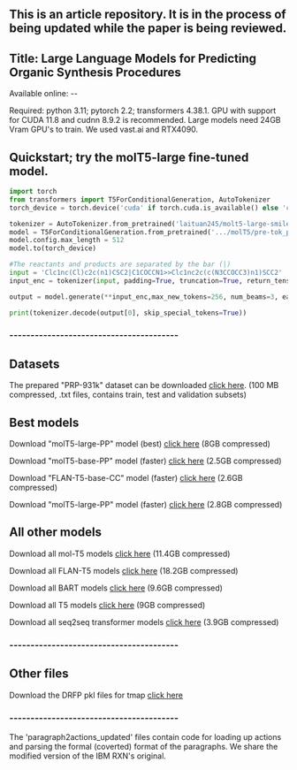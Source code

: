 ## This is an article repository. It is in the process of being updated while the paper is being reviewed.
## Title: Large Language Models for Predicting Organic Synthesis Procedures
Available online: -- 

Required: python 3.11; pytorch 2.2; transformers 4.38.1. GPU with support for CUDA 11.8 and cudnn 8.9.2 is recommended. Large models need 24GB Vram GPU's to train. We used vast.ai and RTX4090.

## Quickstart; try the molT5-large fine-tuned model.
```python
import torch
from transformers import T5ForConditionalGeneration, AutoTokenizer
torch_device = torch.device('cuda' if torch.cuda.is_available() else 'cpu')

tokenizer = AutoTokenizer.from_pretrained('laituan245/molt5-large-smiles2caption',model_max_length=256)
model = T5ForConditionalGeneration.from_pretrained('.../molT5/pre-tok_pre_molT5-large/checkpoint-17000')
model.config.max_length = 512
model.to(torch_device)

#The reactants and products are separated by the bar (|)
input = 'Clc1nc(Cl)c2c(n1)CSC2|C1COCCN1>>Clc1nc2c(c(N3CCOCC3)n1)SCC2'   
input_enc = tokenizer(input, padding=True, truncation=True, return_tensors='pt').to(torch_device)

output = model.generate(**input_enc,max_new_tokens=256, num_beams=3, early_stopping=True)

print(tokenizer.decode(output[0], skip_special_tokens=True))
```

### ----------------------------------------

## Datasets 
The prepared "PRP-931k" dataset can be downloaded [click here](https://vduedu-my.sharepoint.com/:u:/g/personal/mantas_vaskevicius_vdu_lt/EZ-t5XCV3qlAoKWDYUUbYRkBNTtInoDSt20XQIuYwCpGtA?e=5Mtbm2). (100 MB compressed, .txt files, contains train, test and validation subsets)

## Best models 

Download "molT5-large-PP" model (best) [click here](https://vduedu-my.sharepoint.com/:u:/g/personal/mantas_vaskevicius_vdu_lt/EdxiYDTRyZROoQ70FbsajwkBOqIHiSAhrGM2Uqanhfd40g?e=OTGkSq) (8GB compressed) 

Download "molT5-base-PP" model (faster) [click here](https://vduedu-my.sharepoint.com/:u:/g/personal/mantas_vaskevicius_vdu_lt/EVV5glzozlJDn43OuKmCkDgBPGesVw6f6eVm41iBXZPqRg?e=fKL31e) (2.5GB compressed)

Download "FLAN-T5-base-CC" model (faster) [click here](https://vduedu-my.sharepoint.com/:u:/g/personal/mantas_vaskevicius_vdu_lt/EcxBFVpmP85OmxX95Rb-z9UBT1NNQITXKP6EFTPhWXphEQ?e=EYPIR6) (2.6GB compressed)

Download "molT5-large-PP" model (faster) [click here](https://vduedu-my.sharepoint.com/:u:/g/personal/mantas_vaskevicius_vdu_lt/EWL-0ZVh7vpMq2XrQIWVGuYBiKyGKiRNigOAQRP2XHo6QQ?e=4kZPEe) (2.8GB compressed)

## All other models

Download all mol-T5 models [click here](https://vduedu-my.sharepoint.com/:u:/g/personal/mantas_vaskevicius_vdu_lt/EffPwF00BKFAp4M2vRfR5CgBphSxE5giHGygrJx80F63tQ?e=6bJgH8) (11.4GB compressed) 

Download all FLAN-T5 models [click here](https://vduedu-my.sharepoint.com/:u:/g/personal/mantas_vaskevicius_vdu_lt/ETnG5n3B1hZHnjyTjjN3I0ABrCYPMdDS4mJJseyNXfKlWA?e=iOL26r) (18.2GB compressed) 

Download all BART models [click here](https://vduedu-my.sharepoint.com/:u:/g/personal/mantas_vaskevicius_vdu_lt/EdsWZC-08rpBn4o8ZAtVvdEBsxxjG8jbdFvfP4c-d-IQog?e=YJwAUK) (9.6GB compressed) 

Download all T5 models [click here](https://vduedu-my.sharepoint.com/:u:/g/personal/mantas_vaskevicius_vdu_lt/EVmV9qOsR1hMlIOUV6vv3EgBTUYcqmCBRB0z_5nGvaleIQ?e=sNq7Gz) (9GB compressed) 

Download all seq2seq transformer models [click here](https://vduedu-my.sharepoint.com/:u:/g/personal/mantas_vaskevicius_vdu_lt/EbKFzqs3-udBj8pK8fg_9GYB3XwomthKmvP1aGUUyUhZhg?e=ZcT67m) (3.9GB compressed) 

### ----------------------------------------

## Other files

Download the DRFP pkl files for tmap [click here](https://vduedu-my.sharepoint.com/:u:/g/personal/mantas_vaskevicius_vdu_lt/EUX4P8mWIpVMqhibomR0bR8ByE3xKMmAKrmfNTdEfMoEPg?e=DEcCoK)

### ----------------------------------------

The 'paragraph2actions_updated' files contain code for loading up actions and parsing the formal (coverted) format of the paragraphs. We share the modified version of the IBM RXN's original.
